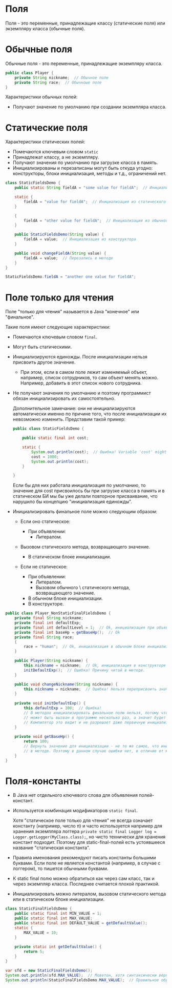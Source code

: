 # Поля

Поля - это переменные, принадлежащие классу (статические поля) или экземпляру класса (обычные поля).

# Обычные поля

Обычные поля - это переменные, принадлежащие экземпляру класса.

```java
public class Player {
    private String nickname;  // Обычное поле
    private String race;  // Обычноые поле
}
```

Характеристики обычных полей:

* Получают значение по умолчанию при создании экземпляра класса.

# Статические поля

Характеристики статических полей:

* Помечаются ключевым словом `static`
* Принадлежат классу, а не экземпляру.
* Получают значения по умолчанию при загрузке класса в память.
* Инициализированы и перезаписаны могут быть откуда угодно: конструкторы, блоки инициализация, методы и т.д., ограничений нет.

```java
class StaticFieldsDemo {
    public static String fieldA = "some value for fieldA";  // Инициализация при объявлении

    static {
        fieldA = "value for fieldA";  // Инициализация из статического БИ
    }

    {
        fieldA = "other value for fieldA";  // Инициализация из обычного БИ
    }

    public StaticFieldsDemo(String value) {
        fieldA = value;  // Инициализация из конструктора
    }

    public void changeFieldA(String value) {
        fieldA = value;  // Перезапись в методе
    }
}

StaticFieldsDemo.fieldA = "another one value for fieldA";
```

# Поле только для чтения

Поле "только для чтения" называется в Java "конечное" или "финальное".

Такие поля имеют следующие характеристики:

* Помечаются ключевым словом `final`.

* Могут быть статическими.

* Инициализируются единожды. После инициализации нельзя присвоить другое значение.

  * При этом, если в самом поле лежит изменяемый объект, например, список сотрудников, то сам объект менять можно. Например, добавить в этот список нового сотрудника.
  
* Не получают значения по умолчанию и поэтому программист обязан инициализировать их самостоятельно.

  Дополнительное замечание: они не инициализируются автоматически именно по причине того, что после инициализации их невозможно изменить. Представим такой пример:

  ```java
  public class StaticFieldsDemo {
  
      public static final int cost;
  
      static {
          System.out.println(cost);  // Ошибка! Variable 'cost' might not have been initialized.
          cost = 1000;
          System.out.println(cost);
      }
  
  }
  ```

  Если бы для них работала инициализация по умолчанию, то значение для cost присвоилось бы при загрузке класса в память и в статическом БИ мы бы уже делали повторное присваивание, что нарушило бы концепцию "инициализация единожды".

* Инициализировать финальное поле можно следующим образом:

  * Если оно статическое:
    * При объявлении:
      * Литералом.
  * Вызовом статического метода, возвращающего значение.
    * В статическом блоке инициализации.
    
  * Если не статическое:
    * При объявлении:
      * Литералом.
      * Вызовом обычного \ статического метода, возвращающего значение.
    * В обычном блоке инициализации.
    * В конструкторе.

```java
public class Player_NonStaticFinalFieldsDemo {
    private final String nickname;
    private final int defaultExp;
    private final int defaultLevel = 1;  // Ok, инициализация при объявлении
    private final int baseHp = getBaseHp();  // Ok
    private final String race;
    {
        race = "human";  // Ok, инициализация в обычном блоке инициализации
    }

    public Player(String nickname) {
        this.nickname = nickname;  // Ok, инициализация в конструкторе
        initDefaultExp();  // Ошибка! Причину читай в методе.
    }

    public void changeNickname(String nickname) {
        this.nickname = nickname;  // Ошибка! Нельзя переприсвоить значение.
    }
    
    private void initDefaultExp() {
        this.defaultExp = 100;  // Ошибка!
        // В методах инициализировать финальное полю нельзя, потому что метод
        // может быть вызван в программе несколько раз, а значит будет попытка переприсвоения.
        // Компилятор это видит и не разрешает даже первичную инициализацию в методе.
    }
    
    private void getBaseHp() {
        return 100;
        // Вернуть значение для инициализации - не то же самое, что инициализировать прямо
        // в методе. Поэтому в данном случае ошибки нет, в отличие от метода initDefaultExp()
    }
}
```

# Поля-константы

* В Java нет отдельного ключевого слова для объявления полей-констант.

* Используется комбинация модификаторов `static final`. 

  Хотя "статическое поле только для чтения" не всегда означает константу (например, число π) и часто используется например для хранения экземпляра логгера `private static final Logger log = Logger.getLogger(MyClass.class);`, но чисто технически для хранения констант подходит. Поэтому для static-final-полей есть устоявшееся название "статическая константа".

* Правила именования рекомендуют писать константы большими буквами. Если поле не является константой (например, в случае с логгером), то пишется обычными буквами.

* К static final полю можно обратиться как через сам класс, так и через экземпляр класса. Последнее считается плохой практикой.

* Инициализировать можно литералом, вызовом статического метода или в статическом блоке инициализации.

```java
class StaticFinalFieldsDemo {
    public static final int MIN_VALUE = 1;
    public static final int MAX_VALUE;
    public static final int DEFAULT_VALUE = getDefaultValue();
    static {
        MAX_VALUE = 10;
    }
    
    private static int getDefaultValue() {
        return 5;
    }
}

var sfd = new StaticFinalFieldsDemo();
System.out.println(sfd.MAX_VALUE);  // Моветон, хотя синтаксически верно
System.out.println(StaticFinalFieldsDemo.MAX_VALUE);  // Правильное обращение к константе
```
